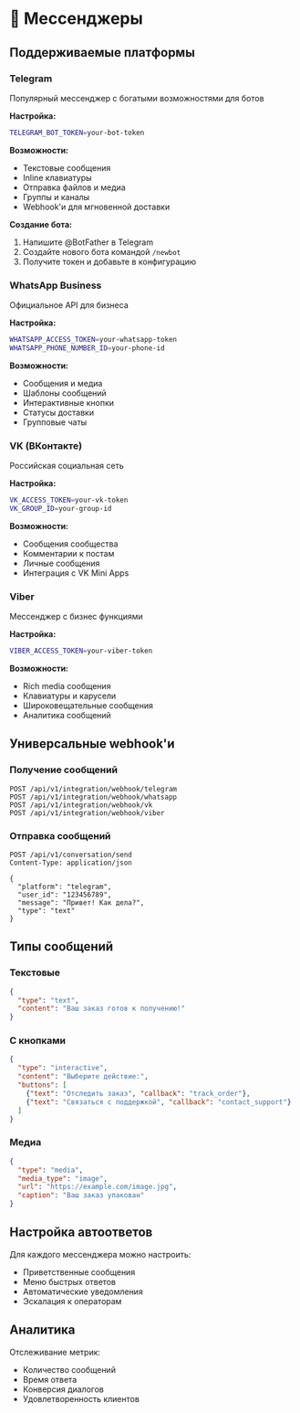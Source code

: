 # 💬 Мессенджеры

## Поддерживаемые платформы

### Telegram
Популярный мессенджер с богатыми возможностями для ботов

**Настройка:**
```bash
TELEGRAM_BOT_TOKEN=your-bot-token
```

**Возможности:**
- Текстовые сообщения
- Inline клавиатуры
- Отправка файлов и медиа
- Группы и каналы
- Webhook'и для мгновенной доставки

**Создание бота:**
1. Напишите @BotFather в Telegram
2. Создайте нового бота командой `/newbot`
3. Получите токен и добавьте в конфигурацию

### WhatsApp Business
Официальное API для бизнеса

**Настройка:**
```bash
WHATSAPP_ACCESS_TOKEN=your-whatsapp-token
WHATSAPP_PHONE_NUMBER_ID=your-phone-id
```

**Возможности:**
- Сообщения и медиа
- Шаблоны сообщений
- Интерактивные кнопки
- Статусы доставки
- Групповые чаты

### VK (ВКонтакте)
Российская социальная сеть

**Настройка:**
```bash
VK_ACCESS_TOKEN=your-vk-token
VK_GROUP_ID=your-group-id
```

**Возможности:**
- Сообщения сообщества
- Комментарии к постам
- Личные сообщения
- Интеграция с VK Mini Apps

### Viber
Мессенджер с бизнес функциями

**Настройка:**
```bash
VIBER_ACCESS_TOKEN=your-viber-token
```

**Возможности:**
- Rich media сообщения
- Клавиатуры и карусели
- Широковещательные сообщения
- Аналитика сообщений

## Универсальные webhook'и

### Получение сообщений
```http
POST /api/v1/integration/webhook/telegram
POST /api/v1/integration/webhook/whatsapp
POST /api/v1/integration/webhook/vk
POST /api/v1/integration/webhook/viber
```

### Отправка сообщений
```http
POST /api/v1/conversation/send
Content-Type: application/json

{
  "platform": "telegram",
  "user_id": "123456789",
  "message": "Привет! Как дела?",
  "type": "text"
}
```

## Типы сообщений

### Текстовые
```json
{
  "type": "text",
  "content": "Ваш заказ готов к получению!"
}
```

### С кнопками
```json
{
  "type": "interactive",
  "content": "Выберите действие:",
  "buttons": [
    {"text": "Отследить заказ", "callback": "track_order"},
    {"text": "Связаться с поддержкой", "callback": "contact_support"}
  ]
}
```

### Медиа
```json
{
  "type": "media",
  "media_type": "image",
  "url": "https://example.com/image.jpg",
  "caption": "Ваш заказ упакован"
}
```

## Настройка автоответов

Для каждого мессенджера можно настроить:
- Приветственные сообщения
- Меню быстрых ответов
- Автоматические уведомления
- Эскалация к операторам

## Аналитика

Отслеживание метрик:
- Количество сообщений
- Время ответа
- Конверсия диалогов
- Удовлетворенность клиентов